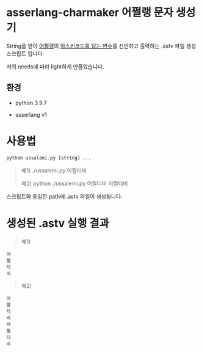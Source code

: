 # asserlang-charmaker 어쩔랭 문자 생성기

String을 받아 [어쩔랭](https://github.com/assertive-lang/asserlang)의 [아스키코드를 담는 변수](https://github.com/assertive-lang/asserlang#%EC%95%84%EC%8A%A4%ED%82%A4%EC%BD%94%EB%93%9C%EB%A5%BC-%EB%8B%B4%EB%8A%94-%EB%B3%80%EC%88%98)를 선언하고 출력하는 .astv 파일 생성 스크립트 입니다. 

저의 needs에 따라 light하게 만들었습니다.

## 환경

- python 3.9.7

- asserlang v1

# 사용법

```python
python ussalami.py [string] ...
```

> 예1) ./ussalemi.py 어쩔티비
>
> 예2) python ./ussalemi.py 어쩔티비 저쩔티비
>

스크립트와 동일한 path에 .astv 파일이 생성됩니다. 


# 생성된 .astv 실행 결과

> 예1)
```
어
쩔
티
비
```

> 예2)
```
어
쩔
티
비
저
쩔
티
비
```

